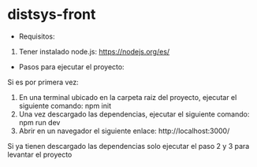# distsys-front

- Requisitos:
1. Tener instalado node.js: https://nodejs.org/es/

- Pasos para ejecutar el proyecto:

Si es por primera vez:
1. En una terminal ubicado en la carpeta raiz del proyecto, ejecutar el siguiente comando: npm init
2. Una vez descargado las dependencias, ejecutar el siguiente comando: npm run dev
3. Abrir en un navegador el siguiente enlace: http://localhost:3000/

Si ya tienen descargado las dependencias solo ejecutar el paso 2 y 3 para levantar el proyecto
